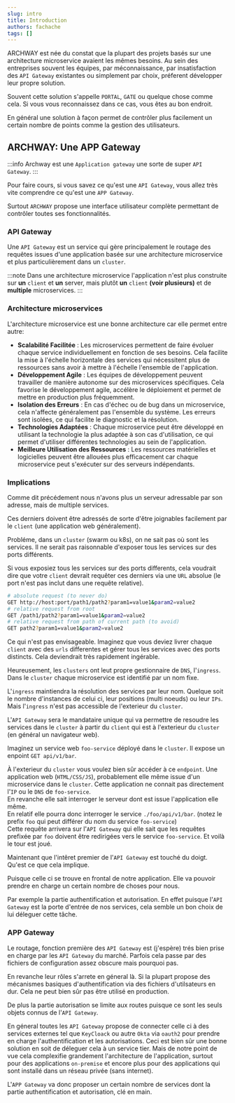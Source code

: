 ```yaml
---
slug: intro
title: Introduction
authors: fachache
tags: []
---
```


ARCHWAY est née du constat que la plupart des projets basés sur une architecture microservice avaient les mêmes besoins.
Au sein des entreprises souvent les équipes, par méconnaissance, par insatisfaction des `API Gateway` existantes ou simplement par choix, préferent développer leur propre solution.

Souvent cette solution s'appelle `PORTAL`, `GATE` ou quelque chose comme cela. Si vous vous reconnaissez dans ce cas, vous êtes au bon endroit.

En général une solution à façon permet de contrôler plus facilement un certain nombre de points comme la gestion des utilisateurs.

## ARCHWAY: Une APP Gateway

:::info
Archway est une `Application gateway` une sorte de super `API Gateway`.
:::

Pour faire cours, si vous savez ce qu'est une `API Gateway`, vous allez très vite comprendre ce qu'est une `APP Gateway`.

Surtout `ARCHWAY` propose une interface utilisateur complète permettant de contrôler toutes ses fonctionnalités.

### API Gateway

Une `API Gateway` est un service qui gère principalement le routage des requêtes issues d'une application basée sur une architecture microservice et plus particulièrement dans un `cluster`.

:::note
Dans une architecture microservice l'application n'est plus construite sur **un** `client` et **un** server, mais plutôt **un** `client` **(voir plusieurs)** et de **multiple** microservices.
:::

### Architecture microservices

L'architecture microservice est une bonne architecture car elle permet entre autre:

- **Scalabilité Facilitée** : Les microservices permettent de faire évoluer chaque service individuellement en fonction de ses besoins. Cela facilite la mise à l'échelle horizontale des services qui nécessitent plus de ressources sans avoir à mettre à l'échelle l'ensemble de l'application.
- **Développement Agile** : Les équipes de développement peuvent travailler de manière autonome sur des microservices spécifiques. Cela favorise le développement agile, accélère le déploiement et permet de mettre en production plus fréquemment.
- **Isolation des Erreurs** : En cas d'échec ou de bug dans un microservice, cela n'affecte généralement pas l'ensemble du système. Les erreurs sont isolées, ce qui facilite le diagnostic et la résolution.
- **Technologies Adaptées** : Chaque microservice peut être développé en utilisant la technologie la plus adaptée à son cas d'utilisation, ce qui permet d'utiliser différentes technologies au sein de l'application.
- **Meilleure Utilisation des Ressources** : Les ressources matérielles et logicielles peuvent être allouées plus efficacement car chaque microservice peut s'exécuter sur des serveurs indépendants.
 
### Implications

Comme dit précédement nous n'avons plus un serveur adressable par son adresse, mais de multiple services.

Ces derniers doivent être adressés de sorte d'être joignables facilement par le `client` (une application web généralement).

Probléme, dans un `cluster` (swarm ou k8s), on ne sait pas où sont les services. Il ne serait pas raisonnable d'exposer tous les services sur des ports différents.

Si vous exposiez tous les services sur des ports differents, cela voudrait dire que votre `client` devrait requêter ces derniers via une `URL` absolue (le port n'est pas inclut dans une requête relative).

```bash
# absolute request (to never do)
GET http://host:port/path1/path2?param1=value1&param2=value2
# relative request from root
GET /path1/path2?param1=value1&param2=value2
# relative request from path of current path (to avoid)
GET path2?param1=value1&param2=value2
```

Ce qui n'est pas envisageable. Imaginez que vous deviez livrer chaque `client` avec des `urls` differentes et gérer tous les services avec des ports distincts. Cela deviendrait très rapidement ingérable. 

Heureusement, les `clusters` ont leut propre gestionnaire de `DNS`, l'`ingress`. Dans le `cluster` chaque microservice est identifié par un nom fixe. 

L'`ingress` maintiendra la résolution des services par leur nom. Quelque soit le nombre d'instances de celui ci, leur positions (multi noeuds) ou leur `IPs`. Mais l'`ingress` n'est pas accessible de l'exterieur du `cluster`.

L'`API Gateway` sera le mandataire unique qui va permettre de resoudre les services dans le `cluster` à partir du `client` qui est à l'exterieur du `cluster` (en général un navigateur web). 

Imaginez un service web `foo-service` déployé dans le `cluster`. Il expose un enpoint `GET api/v1/bar`.

À l'exterieur du `cluster` vous voulez bien sûr accéder à ce `endpoint`. Une application web (`HTML/CSS/JS`), probablement elle même issue d'un microservice dans le `cluster`.
Cette application ne connait pas directement l'`IP` ou le `DNS` de `foo-service`.   
En revanche elle sait interroger le serveur dont est issue l'application elle même.   
En relatif elle pourra donc interroger le service `./foo/api/v1/bar`. (notez le prefix `foo` qui peut différer du nom du service `foo-service`)   
Cette requête arrivera sur l'`API Gateway` qui elle sait que les requêtes prefixée par `foo` doivent être redirigées vers le service `foo-service`. Et voilà le tour est joué.

Maintenant que l'intêret premier de l'`API Gateway` est touché du doigt. Qu'est ce que cela implique.

Puisque celle ci se trouve en frontal de notre application. Elle va pouvoir prendre en charge un certain nombre de choses pour nous. 

Par exemple la partie authentification et autorisation. En effet puisque l'`API Gateway` est la porte d'entrée de nos services, cela semble un bon choix de lui déleguer cette tâche.

### APP Gateway

Le routage, fonction première des `API Gateway` est (j'espère) trés bien prise en charge par les `API Gateway` du marché. 
Parfois cela passe par des fichiers de configuration assez obscure mais pourquoi pas. 

En revanche leur rôles s'arrete en géneral là. Si la plupart propose des mécanismes basiques d'authentification via des fichiers d'utilsateurs en dur. Cela ne peut bien sûr pas être utilisé en production.

De plus la partie autorisation se limite aux routes puisque ce sont les seuls objets connus de l'`API Gateway`.

En géneral toutes les `API Gateway` propose de connecter celle ci à des services externes tel que `KeyCloack` ou autre `Okta` via `oauth2` pour prendre en charge l'authentification et les autorisations.
Ceci est bien sûr une bonne solution en soit de déleguer cela à un service tier. Mais de notre point de vue cela complexifie grandement l'architecture de l'application, surtout pour des applications `on-premise` et encore plus pour des applications qui sont installé dans un réseau privée (sans internet).

L'`APP Gateway` va donc proposer un certain nombre de services dont la partie authentification et autorisation, clé en main.


